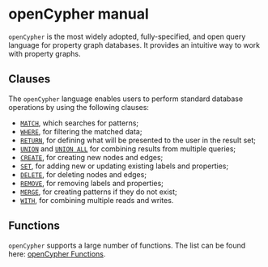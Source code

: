 # openCypher manual

`openCypher` is the most widely adopted, fully-specified, and open query language for property graph databases.
It provides an intuitive way to work with property graphs.

## Clauses

The `openCypher` language enables users to perform standard database operations by using the following clauses:
  * [`MATCH`](clauses/match.md), which searches for patterns;
  * [`WHERE`](clauses/where.md), for filtering the matched data;
  * [`RETURN`](clauses/return.md), for defining what will be presented to the user in the result set;
  * [`UNION`](clauses/union.md) and [`UNION ALL`](clauses/union.md) for combining results from multiple queries;
  * [`CREATE`](clauses/create.md), for creating new nodes and edges;
  * [`SET`](clauses/set.md), for adding new or updating existing labels and properties;
  * [`DELETE`](clauses/delete.md), for deleting nodes and edges;
  * [`REMOVE`](clauses/remove.md), for removing labels and properties;
  * [`MERGE`](clauses/merge.md), for creating patterns if they do not exist;
  * [`WITH`](clauses/with.md), for combining multiple reads and writes.

## Functions

`openCypher` supports a large number of functions. The list can be found here: [openCypher Functions](functions.md).